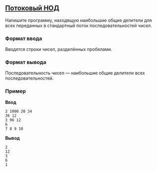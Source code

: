 ## [Потоковый НОД](../../../solutions/6.1/61_b.py)

Напишите программу, находящую наибольшие общие делители для всех переданных в стандартный поток последовательностей чисел.

### Формат ввода

Вводятся строки чисел, разделённых пробелами.

### Формат вывода

Последовательность чисел — наибольшие общие делители всех последовательностей.

### Пример

**Ввод**
```plaintext
2 1000 20 34
36 12
3 96 12
6
7 8 9 10
```

**Вывод**
```plaintext
2
12
3
6
1
```